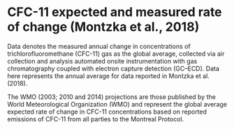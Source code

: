# CFC-11 expected and measured rate of change (Montzka et al., 2018)

Data denotes the measured annual change in concentrations of trichlorofluoromethane (CFC-11) gas as the global average, collected via air collection and analysis automated onsite instrumentation with gas chromatography coupled with electron capture detection (GC–ECD). Data here represents the annual average for data reported in Montzka et al. (2018).

The WMO (2003; 2010 and 2014) projections are those published by the World Meteorological Organization (WMO) and represent the global average expected rate of change in CFC-11 concentrations based on reported emissions of CFC-11 from all parties to the Montreal Protocol.